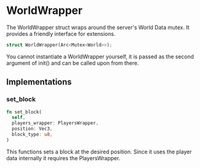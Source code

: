 # WorldWrapper

The WorldWrapper struct wraps around the server's World Data mutex. It provides a friendly interface for extensions.

```rust
struct WorldWrapper(Arc<Mutex<World>>);
```

You cannot instantiate a WorldWrapper yourself, it is passed as the second argument of init() and can be called upon from there.

## Implementations

### set_block
```rust
fn set_block(
  self,
  players_wrapper: PlayersWrapper,
  position: Vec3,
  block_type: u8,
)
```

This functions sets a block at the desired position. Since it uses the player data internally it requires the PlayersWrapper.
